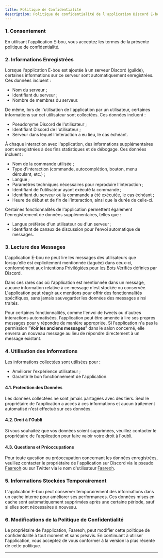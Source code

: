 ```yaml
---
title: Politique de Confidentialité
description: Politique de confidentialité de l'application Discord E-bou
---
```


### 1. Consentement

En utilisant l'application E-bou, vous acceptez les termes de la présente politique de confidentialité.

### 2. Informations Enregistrées

Lorsque l'application E-bou est ajoutée à un serveur Discord (guilde), certaines informations sur ce serveur sont automatiquement enregistrées. Ces données incluent :
- Nom du serveur ;
- Identifiant du serveur ;
- Nombre de membres du serveur.

De même, lors de l'utilisation de l'application par un utilisateur, certaines informations sur cet utilisateur sont collectées. Ces données incluent :
- Pseudonyme Discord de l'utilisateur ;
- Identifiant Discord de l'utilisateur ;
- Serveur dans lequel l'interaction a eu lieu, le cas échéant.

À chaque interaction avec l'application, des informations supplémentaires sont enregistrées à des fins statistiques et de débogage. Ces données incluent :
- Nom de la commande utilisée ;
- Type d'interaction (commande, autocomplétion, bouton, menu déroulant, etc.) ;
- Langue ;
- Paramètres techniques nécessaires pour reproduire l'interaction ;
- Identifiant de l'utilisateur ayant exécuté la commande ;
- Identifiant du serveur où la commande a été exécutée, le cas échéant ;
- Heure de début et de fin de l'interaction, ainsi que la durée de celle-ci.

Certaines fonctionnalités de l'application permettent également l'enregistrement de données supplémentaires, telles que :
- Langue préférée d'un utilisateur ou d'un serveur ;
- Identifiant de canaux de discussion pour l'envoi automatique de messages.

### 3. Lecture des Messages

L'application E-bou ne peut lire les messages des utilisateurs que lorsqu'elle est explicitement mentionnée (taguée) dans ceux-ci, conformément aux [Intentions Privilégiées pour les Bots Vérifiés](https://support-dev.discord.com/hc/fr/articles/4404772028055-Contenus-de-messages-Intentions-privil%C3%A9gi%C3%A9es-pour-les-bots-v%C3%A9rifi%C3%A9s) définies par Discord.

Dans ces rares cas où l'application est mentionnée dans un message, aucune information relative à ce message n'est stockée ou conservée. L'application peut réagir aux mentions pour offrir des fonctionnalités spécifiques, sans jamais sauvegarder les données des messages ainsi traités.

Pour certaines fonctionnalités, comme l'envoi de tweets ou d'autres interactions automatisées, l'application peut être amenée à lire ses propres messages pour y répondre de manière appropriée. Si l'application n'a pas la permission "**Voir les anciens messages**" dans le salon concerné, elle enverra un nouveau message au lieu de répondre directement à un message existant.

### 4. Utilisation des Informations

Les informations collectées sont utilisées pour :
- Améliorer l'expérience utilisateur ;
- Garantir le bon fonctionnement de l'application.

#### 4.1. Protection des Données

Les données collectées ne sont jamais partagées avec des tiers. Seul le propriétaire de l'application a accès à ces informations et aucun traitement automatisé n'est effectué sur ces données.

#### 4.2. Droit à l'Oubli

Si vous souhaitez que vos données soient supprimées, veuillez contacter le propriétaire de l'application pour faire valoir votre droit à l'oubli.

#### 4.3. Questions et Préoccupations

Pour toute question ou préoccupation concernant les données enregistrées, veuillez contacter le propriétaire de l'application sur Discord via le pseudo [Faareoh](https://discord.com/users/211543250438193152) ou sur Twitter via le nom d'utilisateur [Faareoh](https://twitter.com/Faareoh).

### 5. Informations Stockées Temporairement

L'application E-bou peut conserver temporairement des informations dans un cache interne pour améliorer ses performances. Ces données mises en cache sont automatiquement supprimées après une certaine période, sauf si elles sont nécessaires à nouveau.

### 6. Modifications de la Politique de Confidentialité

Le propriétaire de l'application, Faareoh, peut modifier cette politique de confidentialité à tout moment et sans préavis. En continuant à utiliser l'application, vous acceptez de vous conformer à la version la plus récente de cette politique.

---

